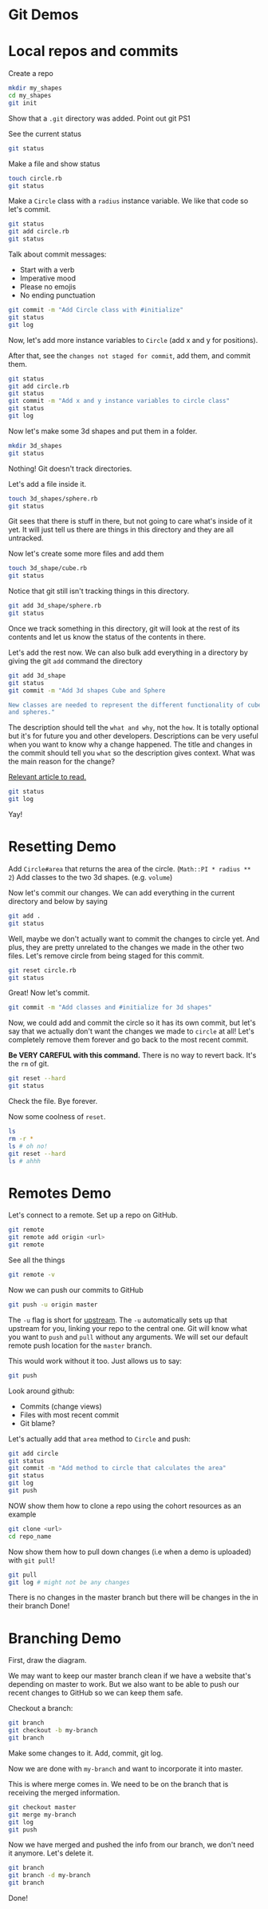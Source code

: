# Git Demos

# Local repos and commits

Create a repo

```bash
mkdir my_shapes
cd my_shapes
git init
```

Show that a `.git` directory was added.
Point out git PS1

See the current status

```bash
git status
```

Make a file and show status

```bash
touch circle.rb
git status
```

Make a `Circle` class with a `radius` instance variable.
We like that code so let's commit.

```bash
git status
git add circle.rb
git status
```

Talk about commit messages:

+ Start with a verb
+ Imperative mood
+ Please no emojis
+ No ending punctuation

```bash
git commit -m "Add Circle class with #initialize"
git status
git log
```

Now, let's add more instance variables to `Circle` (add x and y for
positions).

After that, see the `changes not staged for commit`, add them, and commit
them.

```bash
git status
git add circle.rb
git status
git commit -m "Add x and y instance variables to circle class"
git status
git log
```

Now let's make some 3d shapes and put them in a folder.

```bash
mkdir 3d_shapes
git status
```

Nothing! Git doesn't track directories.

Let's add a file inside it.

```bash
touch 3d_shapes/sphere.rb
git status
```

Git sees that there is stuff in there, but not going to care what's inside
of it yet. It will just tell us there are things in this directory and
they are all untracked.

Now let's create some more files and add them

```bash
touch 3d_shape/cube.rb
git status
```

Notice that git still isn't tracking things in this directory.

```bash
git add 3d_shape/sphere.rb
git status
```

Once we track something in this directory, git will look at the rest of
its contents and let us know the status of the contents in there.

Let's add the rest now. We can also bulk add everything in a directory by
giving the git `add` command the directory

```bash
git add 3d_shape
git status
git commit -m "Add 3d shapes Cube and Sphere

New classes are needed to represent the different functionality of cubes
and spheres."
```

The description should tell the `what and why`, not the `how`. It is
totally optional but it's for future you and other developers.
Descriptions can be very useful when you want to know why a change
happened. The title and changes in the commit should tell you `what` so
the description gives context. What was the main reason for the change?

[Relevant article to read.](https://chris.beams.io/posts/git-commit/)

```bash
git status
git log
```

Yay!

# Resetting Demo

Add `Circle#area` that returns the area of the circle. (`Math::PI * radius ** 2`)
Add classes to the two 3d shapes. (e.g. `volume`)

Now let's commit our changes. We can add everything in the current
directory and below by saying

```bash
git add .
git status
```

Well, maybe we don't actually want to commit the changes to circle yet.
And plus, they are pretty unrelated to the changes we made in the other
two files. Let's remove circle from being staged for this commit.

```bash
git reset circle.rb
git status
```

Great! Now let's commit.

```bash
git commit -m "Add classes and #initialize for 3d shapes"
```

Now, we could add and commit the circle so it has its own commit, but
let's say that we actually don't want the changes we made to `circle` at
all! Let's completely remove them forever and go back to the most recent
commit.

**Be VERY CAREFUL with this command.** There is no way to revert back. It's
the `rm` of git.

```bash
git reset --hard
git status
```

Check the file. Bye forever.

Now some coolness of `reset`.

```bash
ls
rm -r *
ls # oh no!
git reset --hard
ls # ahhh
```

# Remotes Demo

Let's connect to a remote. Set up a repo on GitHub.

```bash
git remote
git remote add origin <url>
git remote
```

See all the things

```bash
git remote -v
```

Now we can push our commits to GitHub

```bash
git push -u origin master
```

The `-u` flag is short for [upstream][git push -u flag]. The `-u` automatically sets up that upstream for you,
linking your repo to the central one. Git will know what you want to `push` and `pull`
without any arguments. We will set our default remote push location for the `master` branch.

This would work without it too. Just allows us to say:

```bash
git push
```

[git push -u flag]: https://stackoverflow.com/questions/5561295/what-does-git-push-u-mean

Look around github:

+ Commits (change views)
+ Files with most recent commit
+ Git blame?

Let's actually add that `area` method to `Circle` and push:

```bash
git add circle
git status
git commit -m "Add method to circle that calculates the area"
git status
git log
git push
```

NOW show them how to clone a repo using the cohort resources as an example

```bash
git clone <url>
cd repo_name
```

Now show them how to pull down changes (i.e when a demo is uploaded) with `git pull`!

```bash
git pull
git log # might not be any changes
```
There is no changes in the master branch but there will be changes in the in their branch
Done!

# Branching Demo

First, draw the diagram.

We may want to keep our master branch clean if we have a website that's
depending on master to work. But we also want to be able to push our
recent changes to GitHub so we can keep them safe.

Checkout a branch:

```bash
git branch
git checkout -b my-branch
git branch
```

Make some changes to it. Add, commit, git log.

Now we are done with `my-branch` and want to incorporate it into master.

This is where merge comes in. We need to be on the branch that is
receiving the merged information.

```bash
git checkout master
git merge my-branch
git log
git push
```

Now we have merged and pushed the info from our branch, we don't need it
anymore. Let's delete it.

```bash
git branch
git branch -d my-branch
git branch
```

Done!
